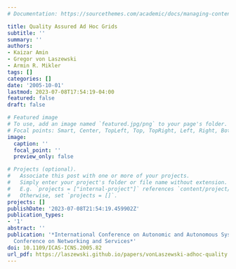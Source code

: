 ```yaml
---
# Documentation: https://sourcethemes.com/academic/docs/managing-content/

title: Quality Assured Ad Hoc Grids
subtitle: ''
summary: ''
authors:
- Kaizar Amin
- Gregor von Laszewski
- Armin R. Mikler
tags: []
categories: []
date: '2005-10-01'
lastmod: 2023-07-08T17:54:19-04:00
featured: false
draft: false

# Featured image
# To use, add an image named `featured.jpg/png` to your page's folder.
# Focal points: Smart, Center, TopLeft, Top, TopRight, Left, Right, BottomLeft, Bottom, BottomRight.
image:
  caption: ''
  focal_point: ''
  preview_only: false

# Projects (optional).
#   Associate this post with one or more of your projects.
#   Simply enter your project's folder or file name without extension.
#   E.g. `projects = ["internal-project"]` references `content/project/deep-learning/index.md`.
#   Otherwise, set `projects = []`.
projects: []
publishDate: '2023-07-08T21:54:19.459902Z'
publication_types:
- '1'
abstract: ''
publication: '*International Conference on Autonomic and Autonomous Systems International
  Conference on Networking and Services*'
doi: 10.1109/ICAS-ICNS.2005.82
url_pdf: https://laszewski.github.io/papers/vonLaszewski-adhoc-quality.pdf
---
```

